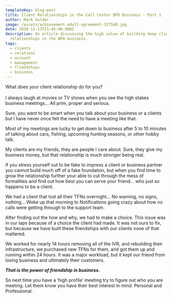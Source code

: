 ```yaml
---
templateKey: blog-post
title: Client Relationships in the Call Center BPO Business - Part 1
author: Mark Golder
image: /assets/achievement-adult-agreement-327540.jpg
date: 2020-11-13T21:45:00.000Z
description: An article discussing the high value of building deep client
  relationships in the BPO business.
tags:
  - clients
  - relations
  - account
  - management
  - friendships
  - business
---
```



What does your client relationship do for you?\
\
I always laugh at movies or TV shows when you see the high stakes business meetings... All prim, proper and serious.

Sure, you want to be smart when you talk about your business or a clients but I have never once felt the need to have a meeting like that.

Most of my meetings are lucky to get down to business after 5 to 10 minutes of talking about cars, fishing, upcoming hunting seasons, or other hobby talk.

My clients are my friends, they are people I care about. Sure, they give my business money, but that relationship is much stronger being real.

If you stress yourself out to be fake to impress a client or business partner you cannot build much off of a fake foundation, but when you find time to grow the relationship further your able to cut through the mess of formalities and find out how best you can serve your friend… who just so happens to be a client.

We had a client that lost all their TFNs overnight… No warning, no signs, nothing… Woke up that morning to Notifications going crazy about how no calls were getting through to the support team.

After finding out the how and why, we had to make a choice. This issue was in our laps because of a choice the client had made. It was not ours to fix, but because we have built these friendships with our clients none of that mattered.

We worked for nearly 14 hours removing all of the IVR, and rebuilding their infrastructure, we purchased new TFNs for them, and got them up and running within 24 hours. It was a major workload, but it kept our friend from losing business and ultimately their customers.

***That is the power of friendship in business.***

So next time you have a ‘high profile’ meeting try to figure out who you are meeting. Let them know you have their best interest in mind. Personal and Professional.